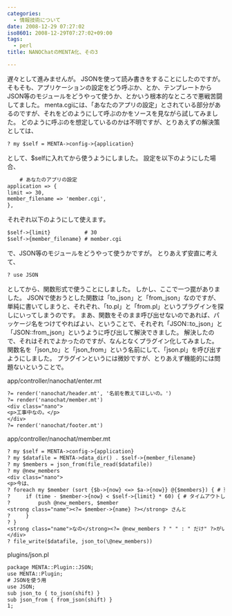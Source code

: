 ```yaml
---
categories:
  - 情報技術について
date: 2008-12-29 07:27:02
iso8601: 2008-12-29T07:27:02+09:00
tags:
  - perl
title: NANOChatのMENTA化、その3

---
```


遅々として進みませんが。
JSONを使って読み書きをすることにしたのですが。
そもそも、アプリケーションの設定をどう呼ぶか、とか、テンプレートからJSON等のモジュールをどうやって使うか、とかいう根本的なところで悪戦苦闘してました。
menta.cgiには、「あなたのアプリの設定」とされている部分があるのですが、それをどのようにして呼ぶのかをソースを見ながら試してみました。
どのように呼ぶのを想定しているのかは不明ですが、とりあえずの解決策としては、
```default
? my $self = MENTA->config->{application}
```
として、$selfに入れてから使うようにしました。
設定を以下のようにした場合、
```default
    # あなたのアプリの設定
application => {
limit => 30,
member_filename => 'member.cgi',
},
```
それぞれ以下のようにして使えます。
```default
$self->{limit}           # 30
$self->{member_filename} # member.cgi
```
で、JSON等のモジュールをどうやって使うかですが。
とりあえず安直に考えて、
```default
? use JSON
```
としてから、関数形式で使うことにしました。
しかし、ここで一つ罠がありました。
JSONで使おうとした関数は「to_json」と「from_json」なのですが、単純に書いてしまうと、それぞれ、「to.pl」と「from.pl」というプラグインを探しにいってしまうのです。
まあ、関数をそのまま呼び出せないのであれば、パッケージ名をつけてやればよい、ということで、それぞれ「JSON::to_json」と「JSON::from_json」というように呼び出して解決できました。
解決したので、それはそれでよかったのですが、なんとなくプラグイン化してみました。
関数名を「json_to」と「json_from」という名前にして、「json.pl」を呼び出すようにしました。
プラグインというには微妙ですが、とりあえず機能的には問題ないということで。


app/controller/nanochat/enter.mt
```default
?= render('nanochat/header.mt', '名前を教えてほしいの。')
?= render('nanochat/member.mt')
<div class="nano">
<p>工事中なの。</p>
</div>
?= render('nanochat/footer.mt')
```
app/controller/nanochat/member.mt
```default
? my $self = MENTA->config->{application}
? my $datafile = MENTA->data_dir() . $self->{member_filename}
? my $members = json_from(file_read($datafile))
? my @new_members
<div class="nano">
<p>今は、
? foreach my $member (sort {$b->{now} <=> $a->{now}} @{$members}) { # 更新時間の新しい順でソート
?     if (time - $member->{now} < $self->{limit} * 60) { # タイムアウトしていない場合
?         push @new_members, $member
<strong class="name"><?= $member->{name} ?></strong> さんと
?     }
? }
<strong class="name">なの</strong><?= @new_members ? " " : " だけ" ?>がいるの。</p>
</div>
? file_write($datafile, json_to(\@new_members))
```
plugins/json.pl
```default
package MENTA::Plugin::JSON;
use MENTA::Plugin;
# JSONを使う用
use JSON;
sub json_to { to_json(shift) }
sub json_from { from_json(shift) }
1;
```
    	